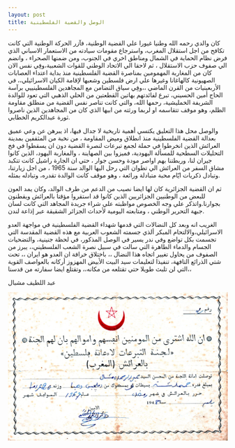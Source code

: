 ```yaml
---
layout: post
title: الوصل والقضية الفلسطينية
---
```

كان والدي رحمه الله وطنيا غيورا علي القضية الوطنية، فآزر الحركة الوطنية التي كانت تكافح من اجل استقلال المغرب، واسترجاع مقومات سيادته من الاستعمار الاسباني الذي فرض نظام الحماية في الشمال ومناطق اخري في الجنوب، ومن ضمنها الصحراء ، وانضم الي صفوف حزب الاستقلال ، ثم لاحقا الي الاتحاد الوطني للقوات الشعبية،وفِي نفس الان كان من المغاربة المهمومين بمناصرة القضية الفلسطينية منذ بداية اعتداء العصابات الصهيونية كالهاغانا وغيرها علي ارض فلسطين وشعبها لإقامة الكيان الاسرائيلي،، في الأربعينيات من القرن الماضي ،،وفِي  سياق التضامن مع المجاهدين الفلسطينييي برآسة الحاج أمين الحسيني، تبرع لفائدتهم بهاتين القطعتين من الحلي الذهبي التي تعود للوالدة الشريفة الخمليشية، رحمها الله، والتي كانت تناصر نفس القضية من منطلق مقاومة الظلم، وهو موقف تتقاسمه او لربما ورثته من ابيها الذي كان من المجاهدين الذين ناصروا ثورة عبدالكريم الخطابي.

والوصل محل هذا التعليق يكتسي أهمية تاريخية لا جدال فيها، اذ يبرهن عن وعي عميق بعدالة القضية الفلسطينية منذ انطلاق وميض المقاومة ، من نخبة من المثقفين بمدينة العرائش الذين انخرطوا في حملة لجمع تبرعات لنصرة القضية دون ان يسقطوا في فخ التحليلات السطحية للمسألة اليهودية، فميزوا  بين الصهاينة ، والمغاربة اليهود، الذين كانوا جيران لنا، وربطتنا بهم اواصر مودة وحسن جوار ، حتي ان الجارة راشيل كانت تتكبد مشاق السفر من العرائش  الي تطوان التي رحل اليها الوالد سنة 1965 ، من اجل زيارتنا، وتبادل ذكريات ايّام محبة متبادلة ورائعة ، وهو موقف كانت الوالدة تقدره، وتبادله بمثله.

ثم ان القضية الجزائرية كان لها ايضا نصيب من الدعم من طرف الوالد، وكان يمد العون للبعض من الوطنيين الجزائريين الذين كانوا قد استقروا مؤقتا بالعرائش ويقطنون بجوارنا.واتذكر علي وجه الخصوص مواظبته علي شراء جريدة المجاهد التي كانت لسان جبهة التحرير الوطني ، ومتابعته اليومية لأحداث الجزائر الشقيقة عبر إذاعة لندن.

الغريب انه وبعد كل النضالات التي قدمها شهداء القضية الفلسطينية في مواجهة العدو الاسرائيلي،والالتحام المبكر ألذي جسمته الشعوب العربية مع هذه القضية المقدسة  التي تجسمت بكل تواضع وفي ندر يسير في الوصل المذكور، في لحظة جنينية، والتضحيات الجسام والدماء الطاهرة التي سالت في سبيل نصرة الشعب الفلسطيني،، يبرز من الصفوف من يحاول تغيير اتجاه هذا النضال ،، باختلاق خرافة ان العدو هو ايران ،، تحت شتي الذرائع التافهة، تنفيذا لتعليمات سيد البيت الأبيض المهزوز أركانه بالعواصف القوية التي لن تلبث طويلا حتي تقتلعه من مكانه،، وتقتلع ايضا سفارته من قدسنا،،

عبد اللطيف مشبال

<img src="/assets/images/donation-palestine-mechbal.jpg" alt="الوصل والقضية الفلسطينية">